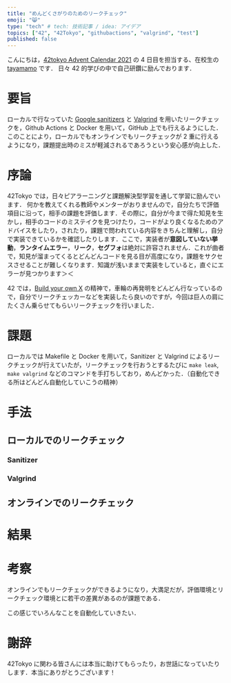 ```yaml
---
title: "めんどくさがりのためのリークチェック"
emoji: "😸"
type: "tech" # tech: 技術記事 / idea: アイデア
topics: ["42", "42Tokyo", "githubactions", "valgrind", "test"]
published: false
---
```


こんにちは，[42tokyo Advent Calendar 2021](https://qiita.com/advent-calendar/2021/42tokyo) の 4 日目を担当する、在校生の [tayamamo](https://profile.intra.42.fr/users/tayamamo) です．
日々 42 的学びの中で自己研鑽に励んでおります．

# 要旨
ローカルで行なっていた [Google sanitizers](https://github.com/google/sanitizers) と [Valgrind](https://valgrind.org/) を用いたリークチェックを，Github Actions と Docker を用いて，GitHub 上でも行えるようにした．このことにより，ローカルでもオンラインでもリークチェックが 2 重に行えるようになり，課題提出時のミスが軽減されるであろうという安心感が向上した．

# 序論
42Tokyo では，日々ピアラーニングと課題解決型学習を通して学習に励んでいます．
何かを教えてくれる教師やメンターがおりませんので，自分たちで評価項目に沿って，相手の課題を評価します．その際に，自分が今まで得た知見を生かし，相手のコードのミステイクを見つけたり，コードがより良くなるためのアドバイスをしたり，されたり，課題で問われている内容をきちんと理解し，自分で実装できているかを確認したりします．ここで，実装者が**意図していない挙動**，**ランタイムエラー**，**リーク**，**セグフォ**は絶対に許容されません．これが曲者で，知見が溜まってくるとどんどんコードを見る目が高度になり，課題をサクセスさせることが難しくなります．知識が浅いままで実装をしていると，直ぐにエラーが見つかります＞＜

42 では，[Build your own X](https://github.com/danistefanovic/build-your-own-x) の精神で，車輪の再発明をどんどん行なっているので，自分でリークチェッカーなどを実装したら良いのですが，今回は巨人の肩にたくさん乗らせてもらいリークチェックを行いました．

# 課題
ローカルでは Makefile と Docker を用いて，Sanitizer と Valgrind によるリークチェックが行えていたが，リークチェックを行おうとするたびに `make leak`, `make valgrind` などのコマンドを手打ちしており，めんどかった．（自動化できる所はどんどん自動化していこうの精神）

# 手法
## ローカルでのリークチェック
### Sanitizer

### Valgrind

## オンラインでのリークチェック

# 結果

# 考察
オンラインでもリークチェックができるようになり，大満足だが，評価環境とリークチェック環境とに若干の差異があるのが課題である．

この感じでいろんなことを自動化していきたい．

# 謝辞
42Tokyo に関わる皆さんには本当に助けてもらったり，お世話になっていたりします．本当にありがとうございます！
